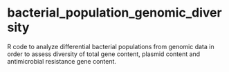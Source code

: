 # bacterial_population_genomic_diversity
R code to analyze differential bacterial populations from genomic data in order to assess diversity of total gene content, plasmid content and antimicrobial resistance gene content.
